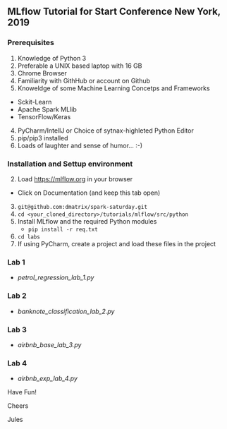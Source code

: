 
## MLflow Tutorial for Start Conference New York, 2019

### Prerequisites 
1. Knowledge of Python 3
2. Preferable a UNIX based laptop with 16 GB
3. Chrome Browser
4. Familiarity with GithHub or account on Github
3. Knoweldge of some Machine Learning Concetps and Frameworks 
 * Sckit-Learn
 * Apache Spark MLlib
 * TensorFlow/Keras
4. PyCharm/IntellJ or Choice of sytnax-highleted Python Editor
5. pip/pip3 installed
6. Loads of laughter and sense of humor... :-)


### Installation and Settup environment

2. Load https://mlflow.org in your browser
 * Click on Documentation (and keep this tab open)
3. `git@github.com:dmatrix/spark-saturday.git`
4. `cd <your_cloned_directory>/tutorials/mlflow/src/python`
5. Install MLflow and the required Python modules 
    * `pip install -r req.txt`
6. `cd labs`
7. If using PyCharm, create a project and load these files in the project

### Lab 1 
 * _petrol_regression_lab_1.py_
### Lab 2 
 * _banknote_classification_lab_2.py_
### Lab 3
 * _airbnb_base_lab_3.py_
### Lab 4
 * _airbnb_exp_lab_4.py_


Have Fun!

Cheers

Jules
